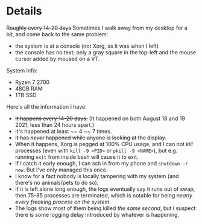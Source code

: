 # Details

~~Roughly every 14-20 days~~ Sometimes I walk away from my desktop for a bit, and
come back to the same problem:

- the system is at a console (not Xorg, as it was when I left)
- the console has no text; only a gray square in the top-left and the mouse cursor added by moused on a VT.

System info:

- Ryzen 7 2700
- 48GB RAM
- 1TB SSD

Here's all the information I have:

- ~~It happens every 14-20 days.~~ (It happened on both August 18 and 19 2021, less than 24 hours apart.)
- It's happened at least ~~ 4 ~~ 7 times.
- ~~It has _never_ happened while anyone is looking at the display.~~
- When it happens, Xorg is pegged at 100% CPU usage, and I can not _kill_ processes (even with `kill -9 <PID>` or `pkill -9 <NAME>`), but e.g. running `exit` from inside bash will cause it to exit.
- If I catch it early enough, I can ssh in from my phone and `shutdown -r now`. But I've only managed this once.
- I know for a fact nobody is locally tampering with my system (and there's no animals/pets to do so).
- If it is left alone long enough, the logs eventually say it runs out of swap, then 75-85 processes are terminated, which is notable for being *nearly every freaking process on the system*.
- The logs show most of them being killed *the same second*, but I suspect there is some logging delay introduced by whatever is happening.
